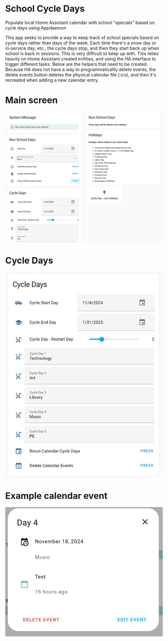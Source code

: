 # School Cycle Days
Populate local Home Assistant calendar with school "specials" based on cycle days using Appdaemon

This app seeks to provide a way to keep track of school specials based on cycle days rather than days of the week. Each time there's a snow day or in-service day, etc., the cycle days stop, and then they start back up when school is back in sessions. This is very difficult to keep up with. This relies heavily on Home Assistant created entities, and using the HA interface to trigger different tasks. Below are the helpers that need to be created. Because HA does not have a way to programmaticallly delete events, the delete events button deletes the physical calendar file (.ics), and then it's recreated when adding a new calendar entry.

# Main screen
![alt text](https://github.com/gmalbert/schoolCycleDays/blob/main/main%20screen.JPG "Main screen")

# Cycle Days
![alt text](https://github.com/gmalbert/schoolCycleDays/blob/main/cycle%20days.JPG "Cycle Days")

# Example calendar event
![alt text](https://github.com/gmalbert/schoolCycleDays/blob/main/calendar%20event.JPG "Sample calendar entry")
